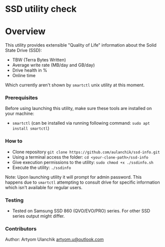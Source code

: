 # SSD utility check #

# Overview #

This utility provides extensible "Quality of Life" information about the Solid State Drive (SSD):

 * TBW (Terra Bytes Written)
 * Average write rate (MB/day and GB/day)
 * Drive health in %
 * Online time

Which currently aren't shown by `smartctl` unix utility at this moment.

### Prerequisites ###

Before using launching this utility, make sure these tools are installed on your machine:

* `smartctl` (can be installed via running following command: `sudo apt install smartctl`)

### How to ###

* Clone repository `git clone https://github.com/aulanchik/ssd-info.git`
* Using a terminal access the folder: `cd <your-clone-path>/ssd-info`
* Give execution permissions to the utility: `sudo chmod +x ./ssdinfo.sh`
* Execute the utility: `./ssdinfo`

Note: Upon launching utility it will prompt for admin password. This happens due to `smartctl`
attempting to consult drive for specific information which isn't available for regular users.

### Testing ###

* Tested on Samsung SSD 860 (QVO/EVO/PRO) series. For other SSD series output might differ. 

### Contributors ###
Author: Artyom Ulanchik <artyom.u@outlook.com>
